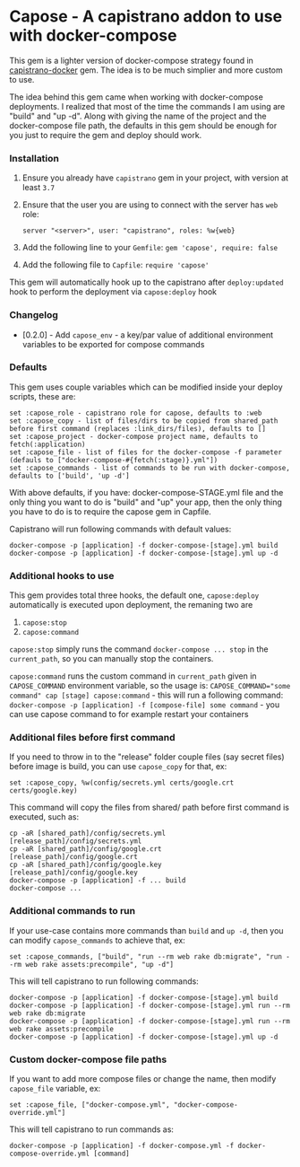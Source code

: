 # Capose - A capistrano addon to use with docker-compose

This gem is a lighter version of docker-compose strategy found in [capistrano-docker](https://github.com/netguru/capistrano-docker) gem. The idea is to be much simplier and more custom to use.

The idea behind this gem came when working with docker-compose deployments. I realized that most of the time the commands I am using are "build" and "up -d". Along with giving the name of the project and the docker-compose file path, the defaults in this gem should be enough for you just to require the gem and deploy should work.

### Installation

  1. Ensure you already have `capistrano` gem in your project, with version at least `3.7`
  2. Ensure that the user you are using to connect with the server has `web` role:
  
      ```
      server "<server>", user: "capistrano", roles: %w{web}
      ```
  2. Add the following line to your `Gemfile`: `gem 'capose', require: false`
  3. Add the following file to `Capfile`: `require 'capose'`

This gem will automatically hook up to the capistrano after `deploy:updated` hook to perform the deployment via `capose:deploy` hook

### Changelog
  * [0.2.0] - Add `capose_env` - a key/par value of additional environment variables to be exported for compose commands

### Defaults

This gem uses couple variables which can be modified inside your deploy scripts, these are:

    set :capose_role - capistrano role for capose, defaults to :web
    set :capose_copy - list of files/dirs to be copied from shared_path before first command (replaces :link_dirs/files), defaults to []
    set :capose_project - docker-compose project name, defaults to fetch(:application)
    set :capose_file - list of files for the docker-compose -f parameter (defauls to ["docker-compose-#{fetch(:stage)}.yml"])
    set :capose_commands - list of commands to be run with docker-compose, defaults to ['build', 'up -d']

With above defaults, if you have: docker-compose-STAGE.yml file and the only thing you want to do is "build" and "up" your app, then the only thing you have to do is to require the capose gem in Capfile.

Capistrano will run following commands with default values:

    docker-compose -p [application] -f docker-compose-[stage].yml build
    docker-compose -p [application] -f docker-compose-[stage].yml up -d


### Additional hooks to use
This gem provides total three hooks, the default one, `capose:deploy` automatically is executed upon deployment, the remaning two are

  1. `capose:stop`
  2. `capose:command`

`capose:stop` simply runs the command `docker-compose ... stop` in the `current_path`, so you can manually stop the containers.

`capose:command` runs the custom command in `current_path` given in `CAPOSE_COMMAND` environment variable, so the usage is: `CAPOSE_COMMAND="some command" cap [stage] capose:command` - this will run a following command: `docker-compose -p [application] -f [compose-file] some command` - you can use capose command to for example restart your containers



### Additional files before first command
If you need to throw in to the "release" folder couple files (say secret files) before image is build, you can use `capose_copy` for that, ex:

    set :capose_copy, %w(config/secrets.yml certs/google.crt certs/google.key)

This command will copy the files from shared/ path before first command is executed, such as:

    cp -aR [shared_path]/config/secrets.yml [release_path]/config/secrets.yml
    cp -aR [shared_path]/config/google.crt [release_path]/config/google.crt
    cp -aR [shared_path]/config/google.key [release_path]/config/google.key
    docker-compose -p [application] -f ... build
    docker-compose ...

### Additional commands to run
If your use-case contains more commands than `build` and `up -d`, then you can modify `capose_commands` to achieve that, ex:

    set :capose_commands, ["build", "run --rm web rake db:migrate", "run --rm web rake assets:precompile", "up -d"]

This will tell capistrano to run following commands:

    docker-compose -p [application] -f docker-compose-[stage].yml build
    docker-compose -p [application] -f docker-compose-[stage].yml run --rm web rake db:migrate
    docker-compose -p [application] -f docker-compose-[stage].yml run --rm web rake assets:precompile
    docker-compose -p [application] -f docker-compose-[stage].yml up -d

### Custom docker-compose file paths

If you want to add more compose files or change the name, then modify `capose_file` variable, ex:

    set :capose_file, ["docker-compose.yml", "docker-compose-override.yml"]

This will tell capistrano to run commands as:

    docker-compose -p [application] -f docker-compose.yml -f docker-compose-override.yml [command]
